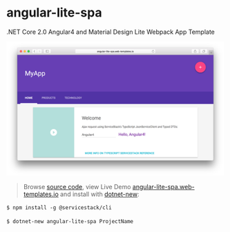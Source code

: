 # angular-lite-spa

.NET Core 2.0 Angular4 and Material Design Lite Webpack App Template

[![](https://raw.githubusercontent.com/ServiceStack/Assets/master/csharp-templates/angular-lite-spa.png)](http://angular-lite-spa.web-templates.io/)

> Browse [source code](https://github.com/NetCoreTemplates/angular-lite-spa), view Live Demo [angular-lite-spa.web-templates.io](http://angular-lite-spa.web-templates.io) and install with [dotnet-new](http://docs.servicestack.net/dotnet-new):

    $ npm install -g @servicestack/cli

    $ dotnet-new angular-lite-spa ProjectName



